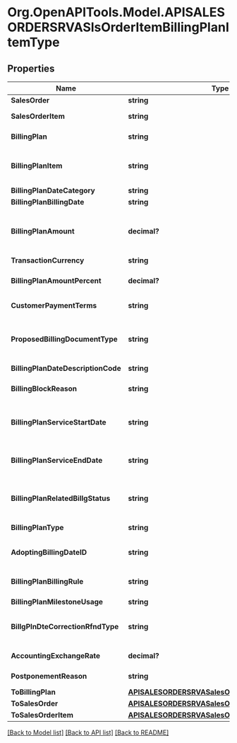 # Org.OpenAPITools.Model.APISALESORDERSRVASlsOrderItemBillingPlanItemType

## Properties

Name | Type | Description | Notes
------------ | ------------- | ------------- | -------------
**SalesOrder** | **string** |  | [optional] 
**SalesOrderItem** | **string** | Sales Order Item | [optional] 
**BillingPlan** | **string** | Billing/Invoicing Plan Number | [optional] 
**BillingPlanItem** | **string** | Item for billing plan/invoice plan/payment cards | [optional] 
**BillingPlanDateCategory** | **string** |  | [optional] 
**BillingPlanBillingDate** | **string** |  | [optional] 
**BillingPlanAmount** | **decimal?** | Value to be billed/calc. on date in billing/invoice plan | [optional] 
**TransactionCurrency** | **string** | Currency Key | [optional] 
**BillingPlanAmountPercent** | **decimal?** | Percentage of value to be invoiced | [optional] 
**CustomerPaymentTerms** | **string** | Key for Terms of Payment | [optional] 
**ProposedBillingDocumentType** | **string** | Proposed Billing Type for an Order-Related Billing Document | [optional] 
**BillingPlanDateDescriptionCode** | **string** |  | [optional] 
**BillingBlockReason** | **string** | Billing Block for Billing/Invoicing Plan Date | [optional] 
**BillingPlanServiceStartDate** | **string** | Settlement Start Date of Billing/Invoicing Date | [optional] 
**BillingPlanServiceEndDate** | **string** | Settlement End Date of Billing/Invoicing Date | [optional] 
**BillingPlanRelatedBillgStatus** | **string** | Billing Status for Billing/Invoicing Plan Date | [optional] 
**BillingPlanType** | **string** | Billing/Invoicing Plan Type | [optional] 
**AdoptingBillingDateID** | **string** | ID for Adopting Billing/Invoicing Date | [optional] 
**BillingPlanBillingRule** | **string** | Rule in billing plan/invoice plan | [optional] 
**BillingPlanMilestoneUsage** | **string** |  | [optional] 
**BillgPlnDteCorrectionRfndType** | **string** | Indicator for Correction Date in Billing Plan | [optional] 
**AccountingExchangeRate** | **decimal?** | Exchange Rate for FI Postings | [optional] 
**PostponementReason** | **string** | Reason for Postponement | [optional] 
**ToBillingPlan** | [**APISALESORDERSRVASalesOrderItemBillingPlanType**](APISALESORDERSRVASalesOrderItemBillingPlanType.md) |  | [optional] 
**ToSalesOrder** | [**APISALESORDERSRVASalesOrderType**](APISALESORDERSRVASalesOrderType.md) |  | [optional] 
**ToSalesOrderItem** | [**APISALESORDERSRVASalesOrderItemType**](APISALESORDERSRVASalesOrderItemType.md) |  | [optional] 

[[Back to Model list]](../README.md#documentation-for-models) [[Back to API list]](../README.md#documentation-for-api-endpoints) [[Back to README]](../README.md)

